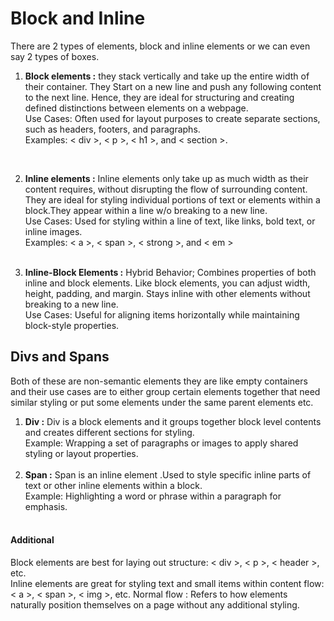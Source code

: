 # Block and Inline 
There are 2 types of elements, block and inline elements or we can even say 2 types of boxes.<br>
1. **Block elements :** they stack vertically and take up the entire width of their container. They Start on a new line and push any following content to the next line. Hence,
 they are ideal for structuring and creating defined distinctions between elements on a webpage. <br>
 Use Cases: Often used for layout purposes to create separate sections, such as headers, footers, and paragraphs. <br>
Examples: < div >, < p >, < h1 >, and < section >. <br>
<br>

2. **Inline elements :** Inline elements only take up as much width as their content requires, without disrupting the flow of surrounding content.
They are ideal for styling individual portions of text or elements within a block.They appear within a line w/o  breaking to a new line. <br>
Use Cases: Used for styling within a line of text, like links, bold text, or inline images. <br>
Examples: < a >, < span >, < strong >, and < em > <br><br>

3. **Inline-Block Elements :** Hybrid Behavior; Combines properties of both inline and block elements.
 Like block elements, you can adjust width, height, padding, and margin.
Stays inline with other elements without breaking to a new line. <br>
Use Cases: Useful for aligning items horizontally while maintaining block-style properties.
## Divs and Spans
Both of these are non-semantic elements they are like empty containers and their use cases are to either group certain elements together that need similar styling or put some elements under the same parent elements etc.
1. **Div :** Div is a block elements and it groups together block level contents and creates different sections for styling. <br>
Example: Wrapping a set of paragraphs or images to apply shared styling or layout properties. <br><br>
2. **Span :** Span is an inline element .Used to style specific inline parts of text or other inline elements within a block. <br>
Example: Highlighting a word or phrase within a paragraph for emphasis. <br><br>
#### Additional 
Block elements are best for laying out structure: < div >, < p >, < header >, etc. <br>
Inline elements are great for styling text and small items within content flow: < a >, < span >, < img >, etc.
Normal flow : Refers to how elements naturally position themselves on a page without any additional styling.

